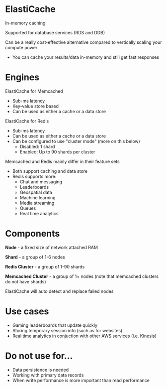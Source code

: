 # ElastiCache

In-memory caching

Supported for database services (RDS and DDB)

Can be a really cost-effective alternative compared to vertically scaling your compute power
- You can cache your results/data in-memory and still get fast responses

# Engines

ElastiCache for Memcached
- Sub-ms latency
- Key-value store based
- Can be used as either a cache or a data store

ElastiCache for Redis
- Sub-ms latency
- Can be used as either a cache or a data store
- Can be configured to use "cluster mode" (more on this below)
	- Disabled: 1 shard
	- Enabled: Up to 90 shards per cluster

Memcached and Redis mainly differ in their feature sets
- Both support caching and data store
- Redis supports more:
	- Chat and messaging
	- Leaderboards
	- Geospatial data
	- Machine learning
	- Media streaming
	- Queues
	- Real time analytics

# Components

**Node** - a fixed size of network attached RAM

**Shard** - a group of 1-6 nodes

**Redis Cluster** - a group of 1-90 shards

**Memcached Cluster** - a group of 1+ nodes (note that memcached clusters do not have shards)

ElastiCache will auto detect and replace failed nodes

# Use cases
- Gaming leaderboards that update quickly
- Storing temporary session info (such as for websites)
- Real time analytics in conjuction with other AWS services (i.e. Kinesis)

# Do not use for...
- Data persistence is needed
- Working with primary data records
- When write performance is more important than read performance
